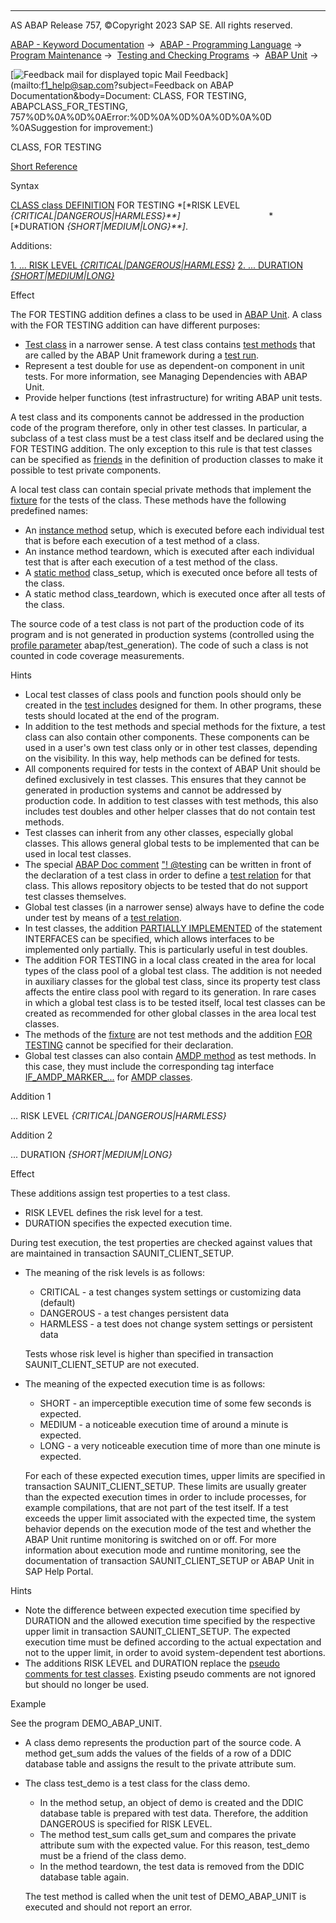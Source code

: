  

* * *

AS ABAP Release 757, ©Copyright 2023 SAP SE. All rights reserved.

[ABAP - Keyword Documentation](javascript:call_link\('abenabap.htm'\)) →  [ABAP - Programming Language](javascript:call_link\('abenabap_reference.htm'\)) →  [Program Maintenance](javascript:call_link\('abenprogram_editing.htm'\)) →  [Testing and Checking Programs](javascript:call_link\('abenabap_tests.htm'\)) →  [ABAP Unit](javascript:call_link\('abenabap_unit.htm'\)) → 

 [![](Mail.gif?object=Mail.gif&sap-language=EN "Feedback mail for displayed topic") Mail Feedback](mailto:f1_help@sap.com?subject=Feedback on ABAP Documentation&body=Document: CLASS, FOR TESTING, ABAPCLASS_FOR_TESTING, 757%0D%0A%0D%0AError:%0D%0A%0D%0A%0D%0A%0D
%0ASuggestion for improvement:)

CLASS, FOR TESTING

[Short Reference](javascript:call_link\('abapclass_shortref.htm'\))

Syntax

[CLASS class DEFINITION](javascript:call_link\('abapclass_definition.htm'\)) FOR TESTING *\[*RISK LEVEL *{*CRITICAL*|*DANGEROUS*|*HARMLESS*}**\]*
                                   *\[*DURATION *{*SHORT*|*MEDIUM*|*LONG*}**\]*.

Additions:

[1\. ... RISK LEVEL *{*CRITICAL*|*DANGEROUS*|*HARMLESS*}*](#!ABAP_ADDITION_1@1@)
[2\. ... DURATION *{*SHORT*|*MEDIUM*|*LONG*}*](#!ABAP_ADDITION_2@2@)

Effect

The FOR TESTING addition defines a class to be used in [ABAP Unit](javascript:call_link\('abenabap_unit_glosry.htm'\) "Glossary Entry"). A class with the FOR TESTING addition can have different purposes:

-   [Test class](javascript:call_link\('abentest_class_glosry.htm'\) "Glossary Entry") in a narrower sense. A test class contains [test methods](javascript:call_link\('abentest_method_glosry.htm'\) "Glossary Entry") that are called by the ABAP Unit framework during a [test run](javascript:call_link\('abentest_run_glosry.htm'\) "Glossary Entry").
-   Represent a test double for use as dependent-on component in unit tests. For more information, see Managing Dependencies with ABAP Unit.
-   Provide helper functions (test infrastructure) for writing ABAP unit tests.

A test class and its components cannot be addressed in the production code of the program therefore, only in other test classes. In particular, a subclass of a test class must be a test class itself and be declared using the FOR TESTING addition. The only exception to this rule is that test classes can be specified as [friends](javascript:call_link\('abenfriend_glosry.htm'\) "Glossary Entry") in the definition of production classes to make it possible to test private components.

A local test class can contain special private methods that implement the [fixture](javascript:call_link\('abenfixture_glosry.htm'\) "Glossary Entry") for the tests of the class. These methods have the following predefined names:

-   An [instance method](javascript:call_link\('abeninstance_method_glosry.htm'\) "Glossary Entry") setup, which is executed before each individual test that is before each execution of a test method of a class.
-   An instance method teardown, which is executed after each individual test that is after each execution of a test method of the class.
-   A [static method](javascript:call_link\('abenstatic_method_glosry.htm'\) "Glossary Entry") class\_setup, which is executed once before all tests of the class.
-   A static method class\_teardown, which is executed once after all tests of the class.

The source code of a test class is not part of the production code of its program and is not generated in production systems (controlled using the [profile parameter](javascript:call_link\('abenprofile_parameter_glosry.htm'\) "Glossary Entry") abap/test\_generation). The code of such a class is not counted in code coverage measurements.

Hints

-   Local test classes of class pools and function pools should only be created in the [test includes](javascript:call_link\('abentest_include_glosry.htm'\) "Glossary Entry") designed for them. In other programs, these tests should located at the end of the program.
-   In addition to the test methods and special methods for the fixture, a test class can also contain other components. These components can be used in a user's own test class only or in other test classes, depending on the visibility. In this way, help methods can be defined for tests.
-   All components required for tests in the context of ABAP Unit should be defined exclusively in test classes. This ensures that they cannot be generated in production systems and cannot be addressed by production code. In addition to test classes with test methods, this also includes test doubles and other helper classes that do not contain test methods.
-   Test classes can inherit from any other classes, especially global classes. This allows general global tests to be implemented that can be used in local test classes.
-   The special [ABAP Doc comment](javascript:call_link\('abenabap_doc_comment_glosry.htm'\) "Glossary Entry") ["! @testing](javascript:call_link\('abentest_relations.htm'\)) can be written in front of the declaration of a test class in order to define a [test relation](javascript:call_link\('abentest_relation_glosry.htm'\) "Glossary Entry") for that class. This allows repository objects to be tested that do not support test classes themselves.
-   Global test classes (in a narrower sense) always have to define the code under test by means of a [test relation](javascript:call_link\('abentest_relation_glosry.htm'\) "Glossary Entry").
-   In test classes, the addition [PARTIALLY IMPLEMENTED](javascript:call_link\('abapinterfaces_partially.htm'\)) of the statement INTERFACES can be specified, which allows interfaces to be implemented only partially. This is particularly useful in test doubles.
-   The addition FOR TESTING in a local class created in the area for local types of the class pool of a global test class. The addition is not needed in auxiliary classes for the global test class, since its property test class affects the entire class pool with regard to its generation. In rare cases in which a global test class is to be tested itself, local test classes can be created as recommended for other global classes in the area local test classes.
-   The methods of the [fixture](javascript:call_link\('abenfixture_glosry.htm'\) "Glossary Entry") are not test methods and the addition [FOR TESTING](javascript:call_link\('abapmethods_testing.htm'\)) cannot be specified for their declaration.
-   Global test classes can also contain [AMDP method](javascript:call_link\('abenamdp_method_glosry.htm'\) "Glossary Entry") as test methods. In this case, they must include the corresponding tag interface [IF\_AMDP\_MARKER\_...](javascript:call_link\('abenamdp_classes.htm'\)) for [AMDP classes](javascript:call_link\('abenamdp_class_glosry.htm'\) "Glossary Entry").

Addition 1   

... RISK LEVEL *{*CRITICAL*|*DANGEROUS*|*HARMLESS*}*

Addition 2   

... DURATION *{*SHORT*|*MEDIUM*|*LONG*}*

Effect

These additions assign test properties to a test class.

-   RISK LEVEL defines the risk level for a test.
-   DURATION specifies the expected execution time.

During test execution, the test properties are checked against values that are maintained in transaction SAUNIT\_CLIENT\_SETUP.

-   The meaning of the risk levels is as follows:
    
    -   CRITICAL - a test changes system settings or customizing data (default)
    -   DANGEROUS - a test changes persistent data
    -   HARMLESS - a test does not change system settings or persistent data
    
    Tests whose risk level is higher than specified in transaction SAUNIT\_CLIENT\_SETUP are not executed.
    
-   The meaning of the expected execution time is as follows:
    
    -   SHORT - an imperceptible execution time of some few seconds is expected.
    -   MEDIUM - a noticeable execution time of around a minute is expected.
    -   LONG - a very noticeable execution time of more than one minute is expected.
    
    For each of these expected execution times, upper limits are specified in transaction SAUNIT\_CLIENT\_SETUP. These limits are usually greater than the expected execution times in order to include processes, for example compilations, that are not part of the test itself. If a test exceeds the upper limit associated with the expected time, the system behavior depends on the execution mode of the test and whether the ABAP Unit runtime monitoring is switched on or off. For more information about execution mode and runtime monitoring, see the documentation of transaction SAUNIT\_CLIENT\_SETUP or ABAP Unit in SAP Help Portal.
    

Hints

-   Note the difference between expected execution time specified by DURATION and the allowed execution time specified by the respective upper limit in transaction SAUNIT\_CLIENT\_SETUP. The expected execution time must be defined according to the actual expectation and not to the upper limit, in order to avoid system-dependent test abortions.
-   The additions RISK LEVEL and DURATION replace the [pseudo comments for test classes](javascript:call_link\('abenpseudo_comment_test_class.htm'\)). Existing pseudo comments are not ignored but should no longer be used.

Example

See the program DEMO\_ABAP\_UNIT.

-   A class demo represents the production part of the source code. A method get\_sum adds the values of the fields of a row of a DDIC database table and assigns the result to the private attribute sum.
-   The class test\_demo is a test class for the class demo.
    
    -   In the method setup, an object of demo is created and the DDIC database table is prepared with test data. Therefore, the addition DANGEROUS is specified for RISK LEVEL.
    -   The method test\_sum calls get\_sum and compares the private attribute sum with the expected value. For this reason, test\_demo must be a friend of the class demo.
    -   In the method teardown, the test data is removed from the DDIC database table again.
    
    The test method is called when the unit test of DEMO\_ABAP\_UNIT is executed and should not report an error.